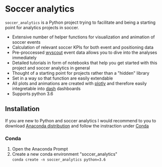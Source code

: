 # Soccer analytics

`soccer_analytics` is a Python project trying to facilitate and being a starting point for analytics projects in soccer. 

* Extensive number of helper functions for visualization and animation of soccer events
* Calculation of relevant soccer KPIs for both event and positioning data
* Pre-proccessed [wyscout](https://figshare.com/collections/Soccer_match_event_dataset/4415000/2) event data allows you to dive into the analyses immediately 
* Detailed tutorials in form of notebooks that help you get started with this project and soccer analytics in general
* Thought of a starting point for projects rather than a "hidden" library
* Set in a way so that function are easily extendable
* All plots and animations are created with [plotly](https://plotly.com/python/) and therefore easily integretable into [dash](https://plotly.com/dash/) dashboards
* Supports python 3.6

## Installation
If you are new to Python and soccer analytics I would recommend to you to download [Anaconda distribution](https://www.anaconda.com/distribution/#download-section) and follow 
the instraction under [Conda](#Conda)

### Conda
1. Open the Anaconda Prompt
2. Create a new conda environment "soccer_analytics"\
`conda create -n soccer_analytics python=3.6`